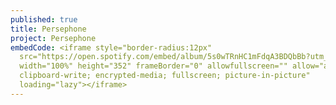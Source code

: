 ```yaml
---
published: true
title: Persephone
project: Persephone
embedCode: <iframe style="border-radius:12px"
  src="https://open.spotify.com/embed/album/5s0wTRnHC1mFdqA3BDQbBb?utm_source=generator"
  width="100%" height="352" frameBorder="0" allowfullscreen="" allow="autoplay;
  clipboard-write; encrypted-media; fullscreen; picture-in-picture"
  loading="lazy"></iframe>
---
```

